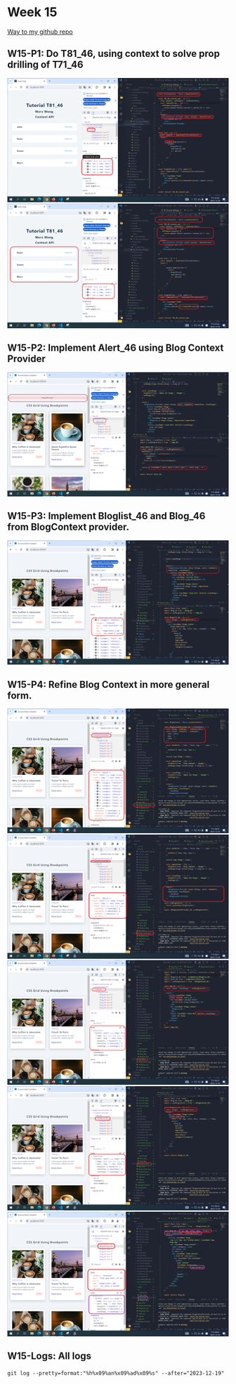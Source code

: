# Week 15

[Way to my github repo](https://github.com/marx-w/1121-WP1-demo-211410146.git)

## W15-P1: Do T81_46, using context to solve prop drilling of T71_46

![](w15-p1-1.png)
![](w15-p1-2.png)

## W15-P2: Implement Alert_46 using Blog Context Provider

![](w15-p2-1.png)

## W15-P3: Implement Bloglist_46 and Blog_46 from BlogContext provider.

![](w15-p3-1.png)

## W15-P4: Refine Blog Context in more general form.

![](w15-p4-1.png)
![](w15-p4-2.png)
![](w15-p4-3.png)
![](w15-p4-4.png)
![](w15-p4-5.png)

## W15-Logs: All logs

```
git log --pretty=format:"%h%x09%an%x09%ad%x09%s" --after="2023-12-19"
```

```

```
